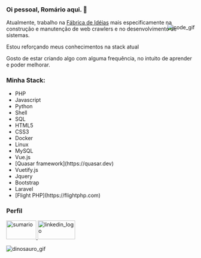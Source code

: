 ### Oi pessoal, Romário aqui. 👋

Atualmente, trabalho na [Fábrica de Idéias](http://www.fabricadeideias.com.br)
mais especificamente na construção e manutenção de web crawlers e no desenvolvimento de sistemas.

Estou reforçando meus conhecimentos na stack atual

Gosto de estar criando algo com alguma frequência, no intuito de aprender e poder melhorar.

### Minha Stack:
 <ul>
    <li>PHP</li>
    <li>Javascript</li>
    <li>Python</li>
    <li>Shell</li>
    <li>SQL</li>
    <li>HTML5</li>
    <li>CSS3</li>
    <li>Docker</li>
    <li>Linux</li>
    <li>MySQL</li>
    <li>Vue.js</li>
    <li>[Quasar framework](https://quasar.dev)</li>
    <li>Vuetify.js</li>
    <li>Jquery</li>
    <li>Bootstrap</li>
    <li>Laravel</li>
    <li>[Flight PHP](https://flightphp.com)</li>
</ul>
 
<p style="float: right; margin-top: -480px;">
   <img src="https://camo.githubusercontent.com/b5a4a8e12cdfb0a3fa86f9e5762a84f3f5ec95bf /68747470733a2f2f6d656469612e67697068792e636f6d2f6d656469612f6949716d4d3574546a6d704f42396d70626e2f67697068792e676966" alt="code_gif">
</p>

### Perfil
<p>
  <a href="https://profile-summary-for-github.com/user/romarioarruda">
    <img src="https://camo.githubusercontent.com/fd57212e5375a45e23cc44625a982540cb3a5444/68747470733a2f2f77372e706e6777696e672e636f6d2f706e67732f3636342f3939382f706e672d7472616e73706172656e742d7069652d63686172742d636f6d70757465722d69636f6e732d636972636c652d6d6f6e6f6368726f6d652d67726170682d6f662d612d66756e6374696f6e2d7069652e706e67" width="80" height="50" title="Sumário" alt="sumario">
  </a>
  
  <a href="https://www.linkedin.com/in/rom%C3%A1rio-arruda/">
      <img src="https://camo.githubusercontent.com/7ea515d2827c69cd00b9009798b7bdd2d9446629/68747470733a2f2f73696d706c6569636f6e732e6f72672f69636f6e732f6c696e6b6564696e2e737667" width="100" height="50" alt="linkedin_logo" title="Perfil do Linkedin">
  </a>

</p>
<p>
  <img src="https://camo.githubusercontent.com/1cd0c79ca9df8a8ac3cd27e1ca8018f02b27c77b/68747470733a2f2f67697465652e636f6d2f736b796b65796a6f6b65722f506963436c6f75642f7261772f6d61737465722f696d672f64696e6f2e676966" alt="dinosauro_gif">
</p>
